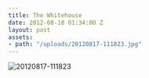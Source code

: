 ```yaml
---
title: The Whitehouse
date: 2012-08-18 01:34:00 Z
layout: post 
assets:
- path: "/uploads/20120817-111823.jpg"
---
```


![20120817-111823](/uploads/20120817-111823.jpg)
